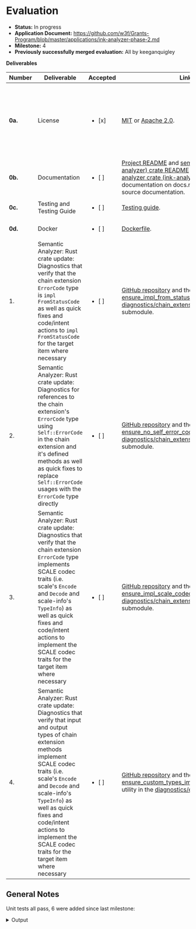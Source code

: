 # Evaluation

- **Status:** In progress
- **Application Document:** https://github.com/w3f/Grants-Program/blob/master/applications/ink-analyzer-phase-2.md
- **Milestone:** 4
- **Previously successfully merged evaluation:** All by keeganquigley

**Deliverables**

| Number  | Deliverable                                                                                                                                                                                                                                                                                                                               | Accepted | Link                                                                                                                                                                                                                                                                                                                                                                                                                                                                           | Notes                                                                                                                                                                                                                                                                                                                                                                                                                                                                                                                                                                                                                                                                                                                                                                                                                                                                                                                                                                                                                                                                                                                                                                                                                                                                         |
|---------|-------------------------------------------------------------------------------------------------------------------------------------------------------------------------------------------------------------------------------------------------------------------------------------------------------------------------------------------| ------------------------ | --------------------------------------------------------------------------------------------------------------------------------------------------------------------------------------------------------------------------------------------------------------------------------------------------------------------------------------------------------------------------------------------------------------------------------------------------------------------------------|-------------------------------------------------------------------------------------------------------------------------------------------------------------------------------------------------------------------------------------------------------------------------------------------------------------------------------------------------------------------------------------------------------------------------------------------------------------------------------------------------------------------------------------------------------------------------------------------------------------------------------------------------------------------------------------------------------------------------------------------------------------------------------------------------------------------------------------------------------------------------------------------------------------------------------------------------------------------------------------------------------------------------------------------------------------------------------------------------------------------------------------------------------------------------------------------------------------------------------------------------------------------------------|
| **0a.** | License                                                                                                                                                                                                                                                                                                                                   | <ul><li>[x] </li></ul> | [MIT](https://github.com/ink-analyzer/ink-analyzer/blob/master/LICENSE-MIT) or [Apache 2.0](https://github.com/ink-analyzer/ink-analyzer/blob/master/LICENSE-APACHE).                                                                                                                                                                                                                                                                                                          | Dual-licensed under either of MIT or Apache 2.0 licenses at the downstream user's option.                                                                                                                                                                                                                                                                                                                                                                                                                                                                                                                                                                                                                                                                                                                                                                                                                                                                                                                                                                                                                                                                                                                                                                                     |
| **0b.** | Documentation                                                                                                                                                                                                                                                                                                                             | <ul><li>[ ] </li></ul> |[Project README](https://github.com/ink-analyzer/ink-analyzer#readme) and [semantic analyzer (ink-analyzer) crate README](https://github.com/ink-analyzer/ink-analyzer/tree/master/crates/analyzer#readme) on GitHub, [semantic analyzer crate (ink-analyzer) rustdoc](https://docs.rs/ink-analyzer/latest/ink_analyzer/) documentation on docs.rs and extensive inline source documentation.                                                                                  |                                                                                                                                                                                                                                                                                                                                                                                                                                                                                                                                                                                                                                                                                                                                                                                                                                                                                                                                                         |
| **0c.** | Testing and Testing Guide                                                                                                                                                                                                                                                                                                                 | <ul><li>[ ] </li></ul> | [Testing guide](https://github.com/ink-analyzer/ink-analyzer#testing).                                                                                                                                                                                                                                                                                                                                                                                                         |  |
| **0d.** | Docker                                                                                                                                                                                                                                                                                                                                    | <ul><li>[ ] </li></ul> | [Dockerfile](https://github.com/ink-analyzer/ink-analyzer/blob/master/Dockerfile).                                                                                                                                                                                                                                                                                                                                                                                             |                                                                                                                                                                                                                                                                                                                                                                                                                                                                                                                                                                                                                                                                                                                                                                                                                                                                                                                                                                                                                                                                                                                                                                                                                                                                               |
| 1.      | Semantic Analyzer: Rust crate update: Diagnostics that verify that the chain extension `ErrorCode` type is `impl FromStatusCode` as well as quick fixes and code/intent actions to `impl FromStatusCode` for the target item where necessary                                                                                              | <ul><li>[ ] </li></ul> | [GitHub repository](https://github.com/ink-analyzer/ink-analyzer) and the [ensure_impl_from_status_code](https://github.com/ink-analyzer/ink-analyzer/blob/analyzer-v0.8.17/crates/analyzer/src/analysis/diagnostics/chain_extension/error_code.rs#L88-L106) utility in the [diagnostics/chain_extension/error_code](https://github.com/ink-analyzer/ink-analyzer/blob/analyzer-v0.8.17/crates/analyzer/src/analysis/diagnostics/chain_extension/error_code.rs) submodule.     |                  |
| 2.      | Semantic Analyzer: Rust crate update: Diagnostics for references to the chain extension's `ErrorCode` type using `Self::ErrorCode` in the chain extension and it's defined methods as well as quick fixes to replace `Self::ErrorCode` usages with the `ErrorCode` type directly                                                          | <ul><li>[ ] </li></ul> | [GitHub repository](https://github.com/ink-analyzer/ink-analyzer) and the [ensure_no_self_error_code_usage](https://github.com/ink-analyzer/ink-analyzer/blob/analyzer-v0.8.17/crates/analyzer/src/analysis/diagnostics/chain_extension/error_code.rs#L119-L152) utility in the [diagnostics/chain_extension/error_code](https://github.com/ink-analyzer/ink-analyzer/blob/analyzer-v0.8.17/crates/analyzer/src/analysis/diagnostics/chain_extension/error_code.rs) submodule. |                                                |
| 3.      | Semantic Analyzer: Rust crate update: Diagnostics that verify that the chain extension `ErrorCode` type implements SCALE codec traits (i.e. scale's `Encode` and `Decode` and scale-info's `TypeInfo`) as well as quick fixes and code/intent actions to implement the SCALE codec traits for the target item where necessary             | <ul><li>[ ] </li></ul> | [GitHub repository](https://github.com/ink-analyzer/ink-analyzer) and the [ensure_impl_scale_codec_traits](https://github.com/ink-analyzer/ink-analyzer/blob/analyzer-v0.8.17/crates/analyzer/src/analysis/diagnostics/chain_extension/error_code.rs#L108-L117) utility in the [diagnostics/chain_extension/error_code](https://github.com/ink-analyzer/ink-analyzer/blob/analyzer-v0.8.17/crates/analyzer/src/analysis/diagnostics/chain_extension/error_code.rs) submodule.  |                                       |
| 4.      | Semantic Analyzer: Rust crate update: Diagnostics that verify that input and output types of chain extension methods implement SCALE codec traits (i.e. scale's `Encode` and `Decode` and scale-info's `TypeInfo`) as well as quick fixes and code/intent actions to implement the SCALE codec traits for the target item where necessary | <ul><li>[ ] </li></ul> | [GitHub repository](https://github.com/ink-analyzer/ink-analyzer) and the [ensure_custom_types_impl_scale_codec_traits](https://github.com/ink-analyzer/ink-analyzer/blob/analyzer-v0.8.17/crates/analyzer/src/analysis/diagnostics/extension.rs#L50-L106) utility in the [diagnostics/extension](https://github.com/ink-analyzer/ink-analyzer/blob/analyzer-v0.8.17/crates/analyzer/src/analysis/diagnostics/extension.rs) submodule.                                         | 

## General Notes

Unit tests all pass, 6 were added since last milestone:

<details>
  <summary>Output</summary>

```rust
running 157 tests
test analysis::completions::tests::argument_completions_works ... ok
test analysis::actions::attr::tests::actions_works ... ok
test analysis::completions::tests::macro_completions_works ... ok
test analysis::actions::item::tests::actions_works ... ok
test analysis::diagnostics::chain_extension::error_code::tests::missing_impl_scale_codec_traits_fails ... ok
test analysis::diagnostics::chain_extension::error_code::tests::no_impl_from_status_code_fails ... ok
test analysis::actions::item::tests::is_focused_on_item_declaration_and_body_works ... ok
test analysis::diagnostics::chain_extension::error_code::tests::impl_from_status_code_works ... ok
test analysis::diagnostics::chain_extension::error_code::tests::self_error_code_usage_fails ... ok
test analysis::diagnostics::chain_extension::error_code::tests::unresolvable_error_code_fails ... ok
test analysis::diagnostics::chain_extension::error_code::tests::no_self_error_code_usage_works ... ok
test analysis::diagnostics::chain_extension::tests::invalid_quasi_direct_descendant_fails ... ok
test analysis::diagnostics::chain_extension::tests::invalid_trait_items_fails ... ok
test analysis::diagnostics::chain_extension::tests::invalid_trait_properties_fails ... ok
test analysis::diagnostics::chain_extension::tests::missing_error_code_type_fails ... ok
test analysis::diagnostics::chain_extension::tests::multiple_error_code_types_fails ... ok
test analysis::diagnostics::chain_extension::error_code::tests::resolvable_error_code_works ... ok
test analysis::diagnostics::chain_extension::tests::compound_diagnostic_works ... ok
test analysis::diagnostics::chain_extension::tests::non_overlapping_ids_works ... ok
test analysis::diagnostics::chain_extension::tests::overlapping_ids_fails ... ok
test analysis::diagnostics::chain_extension::tests::one_error_code_type_works ... ok
test analysis::diagnostics::chain_extension::tests::valid_quasi_direct_descendant_works ... ok
test analysis::diagnostics::chain_extension::tests::valid_trait_properties_works ... ok
test analysis::diagnostics::constructor::tests::ink_descendants_fails ... ok
test analysis::diagnostics::constructor::tests::invalid_callable_fails ... ok
test analysis::diagnostics::constructor::tests::missing_return_type_fails ... ok
test analysis::diagnostics::chain_extension::tests::valid_trait_items_works ... ok
test analysis::diagnostics::chain_extension::error_code::tests::impl_scale_codec_traits_works ... ok
test analysis::diagnostics::constructor::tests::no_ink_descendants_works ... ok
test analysis::diagnostics::constructor::tests::no_self_receiver_works ... ok
test analysis::diagnostics::constructor::tests::self_receiver_fails ... ok
test analysis::diagnostics::constructor::tests::compound_diagnostic_works ... ok
test analysis::diagnostics::constructor::tests::return_type_works ... ok
test analysis::diagnostics::constructor::tests::valid_callable_works ... ok
test analysis::diagnostics::contract::tests::invalid_quasi_direct_descendant_fails ... ok
test analysis::diagnostics::contract::tests::missing_constructor_fails ... ok
test analysis::diagnostics::contract::tests::missing_message_fails ... ok
test analysis::diagnostics::contract::tests::missing_storage_fails ... ok
test analysis::diagnostics::contract::tests::multiple_storage_items_fails ... ok
test analysis::diagnostics::contract::tests::multiple_wildcard_selectors_fails ... ok
test analysis::diagnostics::contract::tests::non_impl_parent_for_callables_fails ... ok
test analysis::diagnostics::contract::tests::non_mod_fails ... ok
test analysis::diagnostics::contract::tests::inline_mod_works ... ok
test analysis::diagnostics::contract::tests::non_overlapping_selectors_works ... ok
test analysis::diagnostics::contract::tests::one_or_multiple_constructors_works ... ok
test analysis::diagnostics::contract::tests::one_or_multiple_messages_works ... ok
test analysis::diagnostics::contract::tests::one_or_no_wildcard_selectors_works ... ok
test analysis::diagnostics::contract::tests::out_of_line_mod_fails ... ok
test analysis::diagnostics::contract::tests::overlapping_selectors_fails ... ok
test analysis::diagnostics::contract::tests::one_storage_item_works ... ok
test analysis::diagnostics::contract::tests::root_items_not_in_root_fails ... ok
test analysis::diagnostics::contract::tests::valid_quasi_direct_descendant_works ... ok
test analysis::diagnostics::environment::tests::env_impl_environment_and_default_works ... ok
test analysis::diagnostics::environment::tests::env_no_impl_environment_fails ... ok
test analysis::diagnostics::environment::tests::resolvable_and_default_env_works ... ok
test analysis::diagnostics::environment::tests::unresolvable_env_fails ... ok
test analysis::diagnostics::event::tests::cfg_field_fails ... ok
test analysis::diagnostics::event::tests::compound_diagnostic_works ... ok
test analysis::diagnostics::event::tests::contract_parent_works ... ok
test analysis::diagnostics::event::tests::ink_topic_field_works ... ok
test analysis::diagnostics::event::tests::non_cfg_field_works ... ok
test analysis::diagnostics::event::tests::non_contract_parent_fails ... ok
test analysis::diagnostics::event::tests::non_pub_struct_fails ... ok
test analysis::diagnostics::event::tests::non_topic_ink_field_fails ... ok
test analysis::diagnostics::event::tests::pub_struct_works ... ok
test analysis::diagnostics::event::tests::struct_with_generics_fails ... ok
test analysis::diagnostics::event::tests::struct_with_no_generics_works ... ok
test analysis::diagnostics::extension::tests::compound_diagnostic_works ... ok
test analysis::diagnostics::extension::tests::custom_types_missing_impl_scale_codec_traits_fails ... ok
test analysis::diagnostics::extension::tests::ink_descendants_fails ... ok
test analysis::diagnostics::extension::tests::invalid_fn_fails ... ok
test analysis::diagnostics::extension::tests::no_custom_types_or_impl_scale_codec_traits_works ... ok
test analysis::diagnostics::extension::tests::no_ink_descendants_works ... ok
test analysis::diagnostics::extension::tests::no_self_receiver_works ... ok
test analysis::diagnostics::extension::tests::self_receiver_fails ... ok
test analysis::diagnostics::extension::tests::valid_fn_works ... ok
test analysis::diagnostics::file::tests::invalid_quasi_direct_descendant_fails ... ok
test analysis::diagnostics::file::tests::multiple_contract_definitions_fails ... ok
test analysis::diagnostics::file::tests::no_contract_definitions_works ... ok
test analysis::diagnostics::file::tests::one_contract_definition_works ... ok
test analysis::diagnostics::file::tests::valid_quasi_direct_descendant_works ... ok
test analysis::diagnostics::ink_e2e_test::tests::compound_diagnostic_works ... ok
test analysis::diagnostics::ink_e2e_test::tests::fn_works ... ok
test analysis::diagnostics::ink_e2e_test::tests::ink_descendants_fails ... ok
test analysis::diagnostics::ink_e2e_test::tests::no_ink_descendants_works ... ok
test analysis::diagnostics::ink_e2e_test::tests::non_fn_fails ... ok
test analysis::diagnostics::ink_impl::tests::annotated_or_contains_callables_works ... ok
test analysis::diagnostics::ink_impl::tests::compound_diagnostic_works ... ok
test analysis::diagnostics::ink_impl::tests::impl_parent_for_callables_works ... ok
test analysis::diagnostics::ink_impl::tests::impl_works ... ok
test analysis::diagnostics::ink_impl::tests::invalid_impl_properties_fails ... ok
test analysis::diagnostics::ink_impl::tests::invalid_quasi_direct_descendant_fails ... ok
test analysis::diagnostics::ink_impl::tests::invalid_trait_definition_impl_fails ... ok
test analysis::diagnostics::ink_impl::tests::missing_annotation_and_no_callables_ignored ... ok
test analysis::diagnostics::ink_impl::tests::non_impl_fails ... ok
test analysis::diagnostics::ink_impl::tests::non_impl_parent_for_callables_fails ... ok
test analysis::diagnostics::ink_impl::tests::valid_impl_properties_works ... ok
test analysis::diagnostics::ink_impl::tests::valid_quasi_direct_descendant_works ... ok
test analysis::diagnostics::ink_impl::tests::valid_trait_definition_impl_works ... ok
test analysis::diagnostics::ink_test::tests::compound_diagnostic_works ... ok
test analysis::diagnostics::ink_test::tests::fn_works ... ok
test analysis::diagnostics::ink_test::tests::ink_descendants_fails ... ok
test analysis::diagnostics::ink_test::tests::no_ink_descendants_works ... ok
test analysis::diagnostics::ink_test::tests::non_fn_fails ... ok
test analysis::diagnostics::contract::tests::impl_parent_for_callables_works ... ok
test analysis::diagnostics::message::tests::ink_descendants_fails ... ok
test analysis::diagnostics::message::tests::invalid_callable_fails ... ok
test analysis::diagnostics::message::tests::compound_diagnostic_works ... ok
test analysis::diagnostics::message::tests::non_self_ref_receiver_fails ... ok
test analysis::diagnostics::message::tests::no_ink_descendants_works ... ok
test analysis::diagnostics::message::tests::non_self_return_type_works ... ok
test analysis::diagnostics::message::tests::self_return_type_fails ... ok
test analysis::diagnostics::message::tests::self_ref_receiver_works ... ok
test analysis::diagnostics::storage::tests::compound_diagnostic_works ... ok
test analysis::diagnostics::storage::tests::contract_parent_works ... ok
test analysis::diagnostics::storage::tests::ink_descendants_fails ... ok
test analysis::diagnostics::storage::tests::no_ink_descendants_works ... ok
test analysis::diagnostics::storage::tests::non_contract_parent_fails ... ok
test analysis::diagnostics::storage::tests::non_pub_struct_fails ... ok
test analysis::diagnostics::storage::tests::pub_struct_works ... ok
test analysis::diagnostics::storage_item::tests::adt_works ... ok
test analysis::diagnostics::storage_item::tests::compound_diagnostic_works ... ok
test analysis::diagnostics::storage_item::tests::ink_descendants_fails ... ok
test analysis::diagnostics::storage_item::tests::no_ink_descendants_works ... ok
test analysis::diagnostics::storage_item::tests::non_adt_fails ... ok
test analysis::diagnostics::topic::tests::compound_diagnostic_works ... ok
test analysis::diagnostics::topic::tests::non_struct_field_fails ... ok
test analysis::diagnostics::topic::tests::struct_field_works ... ok
test analysis::diagnostics::message::tests::valid_callable_works ... ok
test analysis::diagnostics::trait_definition::tests::invalid_quasi_direct_descendant_fails ... ok
test analysis::diagnostics::trait_definition::tests::invalid_trait_items_fails ... ok
test analysis::diagnostics::trait_definition::tests::invalid_trait_properties_fails ... ok
test analysis::diagnostics::trait_definition::tests::missing_message_fails ... ok
test analysis::diagnostics::trait_definition::tests::multiple_messages_works ... ok
test analysis::diagnostics::trait_definition::tests::one_message_works ... ok
test analysis::diagnostics::trait_definition::tests::compound_diagnostic_works ... ok
test analysis::diagnostics::trait_definition::tests::valid_quasi_direct_descendant_works ... ok
test analysis::diagnostics::trait_definition::tests::valid_trait_properties_works ... ok
test analysis::diagnostics::trait_definition::tests::valid_trait_items_works ... ok
test analysis::diagnostics::utils::tests::conflicting_attributes_and_arguments_fails ... ok
test analysis::diagnostics::utils::tests::duplicate_attributes_and_arguments_fails ... ok
test analysis::diagnostics::utils::tests::identifiers_not_prefixed_with_ink_works ... ok
test analysis::diagnostics::utils::tests::identifiers_prefixed_with_ink_fails ... ok
test analysis::diagnostics::utils::tests::invalid_attribute_argument_format_and_value_type_fails ... ok
test analysis::diagnostics::utils::tests::known_ink_attributes_works ... ok
test analysis::diagnostics::utils::tests::no_conflicting_attributes_and_arguments_works ... ok
test analysis::diagnostics::utils::tests::unknown_ink_attributes_fails ... ok
test analysis::diagnostics::utils::tests::no_duplicate_attributes_and_arguments_works ... ok
test analysis::diagnostics::utils::tests::valid_attribute_argument_format_and_value_type_works ... ok
test analysis::inlay_hints::tests::inlay_hints_works ... ok
test analysis::hover::tests::hover_works ... ok
test codegen::tests::invalid_project_name_fails ... ok
test analysis::signature_help::tests::signature_help_works ... ok
test resolution::tests::external_crate_item_path_resolution_works ... ok
test codegen::tests::valid_project_name_works ... ok
test analysis::diagnostics::contract::tests::root_items_in_root_works ... ok
test analysis::diagnostics::contract::tests::compound_diagnostic_works ... ok

test result: ok. 157 passed; 0 failed; 0 ignored; 0 measured; 0 filtered out; finished in 43.50s

     Running tests/actions.rs (target/debug/deps/actions-30cfd75087ad5ef6)

running 1 test
test actions_works ... ok

test result: ok. 1 passed; 0 failed; 0 ignored; 0 measured; 0 filtered out; finished in 41.76s

     Running tests/completions.rs (target/debug/deps/completions-d2f6b7a7352c9cfb)

running 1 test
test completions_works ... ok

test result: ok. 1 passed; 0 failed; 0 ignored; 0 measured; 0 filtered out; finished in 2.04s

     Running tests/diagnostics.rs (target/debug/deps/diagnostics-dbb823044b5944bc)

running 1 test
test diagnostics_works ... ok

test result: ok. 1 passed; 0 failed; 0 ignored; 0 measured; 0 filtered out; finished in 46.17s

     Running tests/hover.rs (target/debug/deps/hover-f8259af786a5b8e2)

running 1 test
test hover_works ... ok

test result: ok. 1 passed; 0 failed; 0 ignored; 0 measured; 0 filtered out; finished in 2.43s

     Running tests/inlay_hints.rs (target/debug/deps/inlay_hints-7921a62e69eb48d7)

running 1 test
test inlay_hints_works ... ok

test result: ok. 1 passed; 0 failed; 0 ignored; 0 measured; 0 filtered out; finished in 0.82s

     Running tests/signature_help.rs (target/debug/deps/signature_help-d8cbc0b04fbfe55c)

running 1 test
test signature_help_works ... ok

test result: ok. 1 passed; 0 failed; 0 ignored; 0 measured; 0 filtered out; finished in 1.45s

     Running unittests src/lib.rs (target/debug/deps/ink_analyzer_ir-a7af39ffe8cdba0d)

running 39 tests
test attrs::meta::separator::tests::cast_works ... ok
test attrs::meta::name::tests::cast_works ... ok
test attrs::meta::value::tests::cast_works ... ok
test attrs::parser::tests::parse_ink_args_works ... ok
test attrs::parser::tests::sort_ink_args_works ... ok
test chain_extension::tests::cast_works ... ok
test environment::tests::cast_arg_works ... ok
test attrs::tests::cast_ink_attribute_works ... ok
test event::tests::cast_works ... ok
test constructor::tests::cast_works ... ok
test ink_e2e_test::tests::cast_works ... ok
test extension::tests::cast_works ... ok
test ink_test::tests::cast_works ... ok
test file::tests::parse_works ... ok
test selector::tests::cast_arg_works ... ok
test message::tests::cast_works ... ok
test storage::tests::cast_works ... ok
test storage_item::tests::cast_works ... ok
test topic::tests::cast_works ... ok
test trait_definition::tests::cast_works ... ok
test tree::ast_ext::tests::parent_ast_item_works ... ok
test selector::tests::compose_works ... ok
test tree::item_at_offset::tests::focused_token_and_affixes_works ... ok
test ink_impl::tests::cast_works ... ok
test tree::item_at_offset::tests::parent_variants_works ... ok
test tree::item_at_offset::tests::probable_and_normalized_parent_variants_works ... ok
test tree::item_at_offset::tests::prev_and_next_token_variants_works ... ok
test tree::utils::tests::ink_arg_by_kind_works ... ok
test tree::utils::tests::ink_args_works ... ok
test tree::utils::tests::ink_attrs_ancestors_works ... ok
test tree::utils::tests::ink_attrs_closest_ancestors_works ... ok
test tree::utils::tests::ink_attrs_closest_descendants_works ... ok
test contract::tests::cast_works ... ok
test tree::ast_ext::tests::resolve_item_works ... ok
test tree::utils::tests::ink_attrs_in_scope_works ... ok
test tree::utils::tests::ink_attrs_descendants_works ... ok
test tree::utils::tests::ink_attrs_works ... ok
test tree::utils::tests::ink_impl_closest_descendants_works ... ok
test tree::utils::tests::ink_callable_closest_descendants_works ... ok

test result: ok. 39 passed; 0 failed; 0 ignored; 0 measured; 0 filtered out; finished in 0.08s

     Running unittests src/lib.rs (target/debug/deps/ink_analyzer_macro-b7242eed5fc31043)

running 9 tests
test entity::tests::ast_only_works ... ok
test entity::tests::arg_kind_entity_works ... ok
test entity::tests::call_entity_works ... ok
test entity::tests::descendant_fields_works ... ok
test entity::tests::invalid_macro_args_fails ... ok
test entity::tests::invalid_initializer_args_fails ... ok
test entity::tests::initializer_attributes_works ... ok
test entity::tests::no_ast_field_fails ... ok
test entity::tests::macro_kind_entity_works ... ok

test result: ok. 9 passed; 0 failed; 0 ignored; 0 measured; 0 filtered out; finished in 0.00s

     Running unittests src/lib.rs (target/debug/deps/ink_lsp_server-97f19d7c98a2c0c1)

running 23 tests
test dispatch::handlers::notification::tests::handle_did_open_text_document_works ... ok
test dispatch::handlers::notification::tests::handle_did_change_text_document_works ... ok
test dispatch::handlers::notification::tests::handle_did_close_text_document_works ... ok
test dispatch::handlers::request::tests::handle_completion_works ... ok
test dispatch::handlers::request::tests::handle_code_action_works ... ok
test dispatch::handlers::request::tests::handle_hover_works ... ok
test dispatch::handlers::request::tests::handle_execute_command_new_project_works ... ok
test dispatch::handlers::request::tests::handle_signature_help_works ... ok
test dispatch::handlers::request::tests::handle_inlay_hint_works ... ok
test dispatch::routers::request::tests::request_router_works ... ok
test dispatch::routers::notification::tests::request_router_works ... ok
test initialize::tests::server_capabilities_works ... ok
test memory::tests::memory_works ... ok
test translator::from_lsp::tests::offset_works ... ok
test dispatch::tests::main_loop_and_dispatcher_works ... ok
test initialize::tests::initialize_works ... ok
test utils::tests::can_create_project_via_workspace_edit_works ... ok
test translator::to_lsp::tests::position_works ... ok
test utils::tests::position_encoding_works ... ok
test utils::tests::code_actions_kinds_works ... ok
test utils::tests::signature_support_works ... ok
test utils::tests::snippet_support_works ... ok
test dispatch::actions::tests::publish_diagnostics_works ... ok

test result: ok. 23 passed; 0 failed; 0 ignored; 0 measured; 0 filtered out; finished in 0.01s

     Running unittests src/main.rs (target/debug/deps/ink_lsp_server-ff9be6128a2f0a89)

running 0 tests

test result: ok. 0 passed; 0 failed; 0 ignored; 0 measured; 0 filtered out; finished in 0.00s

     Running tests/actions.rs (target/debug/deps/actions-fadb399c74fe59c2)

running 1 test
test actions_works has been running for over 60 seconds
test actions_works ... ok

test result: ok. 1 passed; 0 failed; 0 ignored; 0 measured; 0 filtered out; finished in 261.21s

     Running tests/commands.rs (target/debug/deps/commands-ec2042358ad2cef2)

running 1 test
test create_project_command_works ... ok

test result: ok. 1 passed; 0 failed; 0 ignored; 0 measured; 0 filtered out; finished in 0.00s

     Running tests/completions.rs (target/debug/deps/completions-e021a785290b58de)

running 1 test
test completions_works ... ok

test result: ok. 1 passed; 0 failed; 0 ignored; 0 measured; 0 filtered out; finished in 28.96s

     Running tests/diagnostics.rs (target/debug/deps/diagnostics-866e387e7e47109a)

running 1 test
test diagnostics_works ... ok

test result: ok. 1 passed; 0 failed; 0 ignored; 0 measured; 0 filtered out; finished in 46.29s

     Running tests/hover.rs (target/debug/deps/hover-0ae218aabc866c22)

running 1 test
test hover_works ... ok

test result: ok. 1 passed; 0 failed; 0 ignored; 0 measured; 0 filtered out; finished in 33.19s

     Running tests/inlay_hints.rs (target/debug/deps/inlay_hints-436f82a7a3724f3a)

running 1 test
test inlay_hints_works ... ok

test result: ok. 1 passed; 0 failed; 0 ignored; 0 measured; 0 filtered out; finished in 10.75s

     Running tests/signature_help.rs (target/debug/deps/signature_help-deafb5d4566b0b6f)

running 1 test
test signature_help_works ... ok

test result: ok. 1 passed; 0 failed; 0 ignored; 0 measured; 0 filtered out; finished in 21.32s

     Running unittests src/lib.rs (target/debug/deps/test_utils-114757a246e6fbb6)

running 1 test
test tests::offset_at_variants_works ... ok

test result: ok. 1 passed; 0 failed; 0 ignored; 0 measured; 0 filtered out; finished in 0.00s

   Doc-tests ink-analyzer

running 1 test
test crates/analyzer/src/lib.rs - (line 7) ... ok

test result: ok. 1 passed; 0 failed; 0 ignored; 0 measured; 0 filtered out; finished in 0.22s

   Doc-tests ink-analyzer-ir

running 1 test
test crates/ir/src/lib.rs - (line 7) ... ok

test result: ok. 1 passed; 0 failed; 0 ignored; 0 measured; 0 filtered out; finished in 0.19s

   Doc-tests ink-analyzer-macro

running 2 tests
test crates/macro/src/lib.rs - entity (line 77) ... ok
test crates/macro/src/lib.rs - (line 6) ... ok

test result: ok. 2 passed; 0 failed; 0 ignored; 0 measured; 0 filtered out; finished in 0.22s

   Doc-tests ink-lsp-server

running 0 tests

test result: ok. 0 passed; 0 failed; 0 ignored; 0 measured; 0 filtered out; finished in 0.00s

   Doc-tests test-utils

running 0 tests

test result: ok. 0 passed; 0 failed; 0 ignored; 0 measured; 0 filtered out; finished in 0.00s
```
</details>

